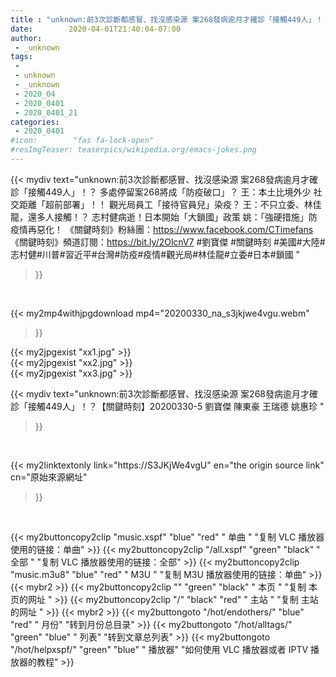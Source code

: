 ```yaml
---
title : "unknown:前3次診斷都感冒、找沒感染源 案268發病逾月才確診「接觸449人」！？【關鍵時刻】20200330-5 劉寶傑 陳東豪 王瑞德 姚惠珍 "
date:        2020-04-01T21:40:04-07:00
author:
 - _unknown
tags:
 - 
 - unknown
 - _unknown
 - 2020_04
 - 2020_0401
 - 2020_0401_21
categories:
 - 2020_0401
#icon:        "fas fa-lock-open"
#resImgTeaser: teaserpics/wikipedia.org/emacs-jokes.png
---
```







{{< mydiv text="unknown:前3次診斷都感冒、找沒感染源 案268發病逾月才確診「接觸449人」！？ 多處停留案268將成「防疫破口」？ 王：本土比境外少 社交距離「超前部署」！！ 觀光局員工「接待官員兒」染疫？ 王：不只立委、林佳龍，還多人接觸！？ 志村健病逝！日本開始「大鎖國」政策 姚：「強硬措施」防疫情再惡化！  《關鍵時刻》粉絲團：https://www.facebook.com/CTimefans 《關鍵時刻》頻道訂閱：https://bit.ly/2OlcnV7  #劉寶傑 #關鍵時刻 #美國#大陸#志村健#川普#習近平#台灣#防疫#疫情#觀光局#林佳龍#立委#日本#鎖國 "
>}}
<br>


{{< my2mp4withjpgdownload mp4="20200330_na_s3jkjwe4vgu.webm"
>}}

{{< my2jpgexist "xx1.jpg" >}}<br>
{{< my2jpgexist "xx2.jpg" >}}<br>
{{< my2jpgexist "xx3.jpg" >}}<br>



{{< mydiv text="unknown:前3次診斷都感冒、找沒感染源 案268發病逾月才確診「接觸449人」！？【關鍵時刻】20200330-5 劉寶傑 陳東豪 王瑞德 姚惠珍 "
>}}
<br>

{{< my2linktextonly link="https://S3JKjWe4vgU"
en="the origin source link" cn="原始來源網址"
>}}


<br>


{{< my2buttoncopy2clip "music.xspf"        "blue"   "red"    " 单曲 "  "复制 VLC 播放器使用的链接：单曲" >}} {{< my2buttoncopy2clip "/all.xspf"         "green"  "black"  " 全部 "  "复制 VLC 播放器使用的链接：全部" >}} {{< my2buttoncopy2clip "music.m3u8"        "blue"   "red"    " M3U  "    "复制 M3U 播放器使用的链接：单曲" >}} {{< mybr2 >}} {{< my2buttoncopy2clip ""                  "green"  "black"  " 本页 "    "复制 本页的网址 " >}} {{< my2buttoncopy2clip "/"                 "black"  "red"    " 主站 "    "复制 主站的网址 " >}} {{< mybr2 >}} {{< my2buttongoto      "/hot/endothers/"   "blue"   "red"    " 月份"   "转到月份总目录" >}} {{< my2buttongoto      "/hot/alltags/"     "green"  "blue"   " 列表"   "转到文章总列表" >}} {{< my2buttongoto      "/hot/helpxspf/"    "green"  "blue"   " 播放器" "如何使用 VLC 播放器或者 IPTV 播放器的教程" >}} 
